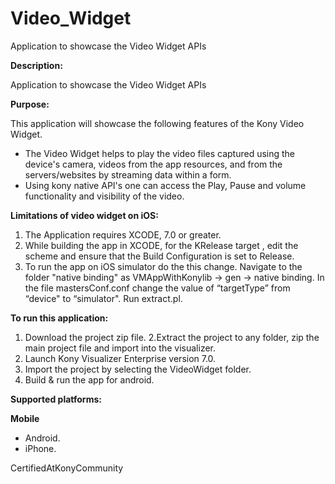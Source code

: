 # Video_Widget
Application to showcase the Video Widget APIs

**Description:**

Application to showcase the Video Widget APIs

**Purpose:**

This application will showcase the following features of the Kony Video Widget.

* The Video Widget helps to play the video files captured using the device's camera, videos from the app resources, 
  and from the servers/websites by streaming data within a form. 
* Using kony native API's one can access the Play, Pause and volume functionality and  visibility of the video.

**Limitations of video widget on iOS:**

 1. The Application requires XCODE, 7.0 or greater.
 2. While building the app in XCODE, for the KRelease target , edit the scheme and ensure that the Build Configuration is set to Release. 
 3. To run the app on iOS simulator do the this change. Navigate to the folder "native binding" as VMAppWithKonylib -> gen -> native binding. In the file mastersConf.conf change the value of “targetType” from “device" to “simulator". Run extract.pl.

**To run this application:**

1. Download the project zip file.
2.Extract the project to any folder, zip the main project file and import into the visualizer.
3. Launch Kony Visualizer Enterprise version 7.0.
4. Import the project by selecting the VideoWidget folder.
5. Build & run the app for android.
 

**Supported platforms:**

**Mobile**
 * Android.
 * iPhone.
 
CertifiedAtKonyCommunity

